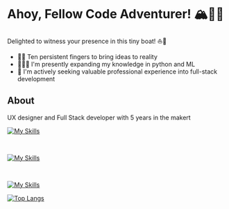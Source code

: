 <h1> Ahoy, Fellow Code Adventurer! 🏔️🧗🏻 </h1>  

Delighted to witness your presence in this tiny boat! ⛵️🌊

<ul>
  <li><span>🙌💡 </span> Ten persistent fingers to bring ideas to reality</li>
  <li><span>🧑🏻‍💻 </span> I'm presently expanding my knowledge in python and ML</li>
  <li><span>💼 </span> I'm actively seeking valuable professional experience into full-stack development</li>
</ul>

## About
<p> UX designer and Full Stack developer with 5 years in the makert</p>


[![My Skills](https://skillicons.dev/icons?i=js,ts,html,css,react)](https://skillicons.dev)

</br>

[![My Skills](https://skillicons.dev/icons?i=linux,raspberrypi,arduino,blender&theme=light)](https://skillicons.dev)

</br>

[![My Skills](https://skillicons.dev/icons?i=nodejs,py,mysql,nestjs,postgres,git,docker&theme=light)](https://skillicons.dev)




[![Top Langs](https://github-readme-stats.vercel.app/api/top-langs/?username=GabrielFagundst&layout=compact)](https://github.com/GabrielFagundst/github-readme-stats)
